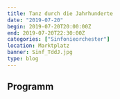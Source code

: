 ```yaml
---
title: Tanz durch die Jahrhunderte
date: "2019-07-20"
begin: 2019-07-20T20:00:00Z
end: 2019-07-20T22:30:00Z
categories: ["Sinfonieorchester"]
location: Marktplatz
banner: Sinf_TddJ.jpg
type: blog
---
```

## Programm

